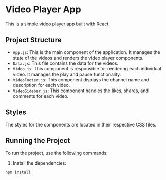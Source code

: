 # Video Player App

This is a simple video player app built with React.

## Project Structure

- `App.js`: This is the main component of the application. It manages the state of the videos and renders the video player components.
- `Data.js`: This file contains the data for the videos.
- `Video.js`: This component is responsible for rendering each individual video. It manages the play and pause functionality.
- `VideoFooter.js`: This component displays the channel name and description for each video.
- `VideoSidebar.js`: This component handles the likes, shares, and comments for each video.

## Styles

The styles for the components are located in their respective CSS files.

## Running the Project

To run the project, use the following commands:

1. Install the dependencies:

```bash
npm install
